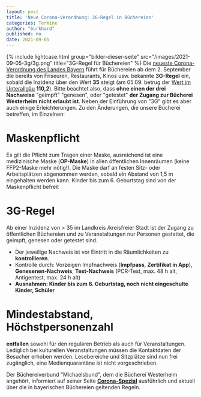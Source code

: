 ```yaml
---
layout: post
title: 'Neue Corona-Verordnung: 3G-Regel in Büchereien'
categories: Termine
author: "burkhard"
published: no
date: 2021-09-05
---
```

{% include lightcase.html group="bilder-dieser-seite"
      src="/images/2021-09-05-3g/3g.png" 
      title="3G-Regel für Büchereien" %}
Die [neueste Corona-Verordnung des Landes Bayern](https://www.verkuendung-bayern.de/files/baymbl/2021/615/baymbl-2021-615.pdf) führt für Büchereien ab dem 2. September die bereits von Friseuren, Restaurants, Kinos usw. bekannte **3G-Regel** ein, sobald die Inzidenz über den Wert **35** steigt (am 05.09. betrug der [Wert im Unterallgäu](https://www.landratsamt-unterallgaeu.de/buergerservice/gesundheit/coronavirus) **110,2**). Bitte beachtet also, dass **ohne einen der drei Nachweise** "geimpft" "genesen", oder "getestet" **der Zugang zur Bücherei Westerheim nicht erlaubt ist**. Neben der Einführung von "3G" gibt es aber auch einige Erleichterungen. Zu den Änderungen, die unsere Bücherei betreffen, im Einzelnen:

# Maskenpflicht

Es gilt die Pflicht zum Tragen einer Maske, ausreichend ist eine medizinische Maske (**OP-Maske**) in allen öffentlichen Innenräumen (keine FFP2-Maske mehr nötig!).
Die Maske darf an festen Sitz- oder Arbeitsplätzen abgenommen werden, sobald ein Abstand von 1,5 m eingehalten werden kann.  Kinder bis zum 6. Geburtstag sind von der Maskenpflicht befreit

# 3G-Regel

Ab einer Inzidenz von > 35 im Landkreis /kreisfreier Stadt ist der Zugang zu öffentlichen Büchereien und zu Veranstaltungen nur Personen gestattet, die geimpft, genesen oder getestet sind.

* Der jeweilige Nachweis ist vor Eintritt in die Räumlichkeiten zu **kontrollieren**.
* Kontrolle durch: Vorzeigen Impfnachweis (**Impfpass**, **Zertifikat in App**), **Genesenen-Nachweis**, **Test-Nachweis** (PCR-Test, max. 48 h alt, Antigentest, max. 24 h alt)
* **Ausnahmen: Kinder bis zum 6. Geburtstag, noch nicht eingeschulte Kinder, Schüler**

# Mindestabstand, Höchstpersonenzahl

**entfallen** sowohl für den regulären Betrieb als auch für Veranstaltungen. 
Lediglich bei kulturellen Veranstaltungen müssen die Kontaktdaten der Besucher erhoben werden.
Lesebereiche und Sitzplätze sind nun frei zugänglich, eine Medienquarantäne ist nicht vorgeschrieben.

Der Büchereiverbund "Michaelsbund", dem die Bücherei Westerheim angehört, informiert auf seiner Seite **[Corona-Spezial](https://www.michaelsbund.de/buechereien/corona-spezial/)** ausführlich und aktuell über die in bayerischen Büchereien geltenden Regeln.